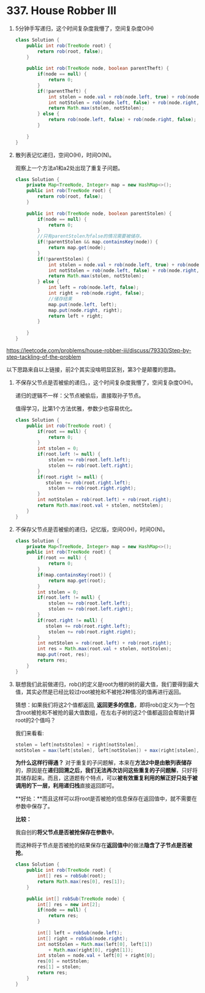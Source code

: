 #  337. House Robber III 

1. 5分钟手写递归，这个时间复杂度我懵了，空间复杂度O(H)

   ```java
   class Solution {
       public int rob(TreeNode root) {
           return rob(root, false);
       }
       
       public int rob(TreeNode node, boolean parentTheft) {
           if(node == null) {
               return 0;
           }
           if(!parentTheft) {
               int stolen = node.val + rob(node.left, true) + rob(node.right, true);
               int notStolen = rob(node.left, false) + rob(node.right, false); //a1
               return Math.max(stolen, notStolen);
           } else {
               return rob(node.left, false) + rob(node.right, false); //a2
           }
           
       }
   }
   ```

   

2. 散列表记忆递归，空间O(H)，时间O(N)。

   观察上一个方法a1和a2处出现了重复子问题。

   ```java
   class Solution {
       private Map<TreeNode, Integer> map = new HashMap<>();
       public int rob(TreeNode root) {
           return rob(root, false);
       }
       
       public int rob(TreeNode node, boolean parentStolen) {
           if(node == null) {
               return 0;
           }
           //只有parentStolen为false的情况需要被储存。
           if(!parentStolen && map.containsKey(node)) {
               return map.get(node);
           }
           if(!parentStolen) {
               int stolen = node.val + rob(node.left, true) + rob(node.right, true);
               int notStolen = rob(node.left, false) + rob(node.right, false);
               return Math.max(stolen, notStolen);
           } else {
               int left = rob(node.left, false);
               int right = rob(node.right, false);
               //储存结果
               map.put(node.left, left);
               map.put(node.right, right);
               return left + right;
           }
           
       }
   }
   ```

 https://leetcode.com/problems/house-robber-iii/discuss/79330/Step-by-step-tackling-of-the-problem 

以下思路来自以上链接，前2个其实没啥明显区别，第3个是颠覆的思路。

1. 不保存父节点是否被偷的递归。，这个时间复杂度我懵了，空间复杂度O(H)。

   递归的逻辑不一样：父节点被偷后，直接取孙子节点。

   值得学习，比第1个方法优雅，参数少也容易优化。

   ```java
   class Solution {
       public int rob(TreeNode root) {
           if(root == null) {
               return 0;
           }
           int stolen = 0;
           if(root.left != null) {
               stolen += rob(root.left.left);
               stolen += rob(root.left.right);
           }
           if(root.right != null) {
              stolen += rob(root.right.left);
               stolen += rob(root.right.right); 
           }
           int notStolen = rob(root.left) + rob(root.right);
           return Math.max(root.val + stolen, notStolen);
       }
   }
   ```

   

2. 不保存父节点是否被偷的递归，记忆版，空间O(H)，时间O(N)。

   ```java
   class Solution {
       private Map<TreeNode, Integer> map = new HashMap<>();
       public int rob(TreeNode root) {
           if(root == null) {
               return 0;
           }
           if(map.containsKey(root)) {
               return map.get(root);
           }
           int stolen = 0;
           if(root.left != null) {
               stolen += rob(root.left.left);
               stolen += rob(root.left.right);
           }
           if(root.right != null) {
              stolen += rob(root.right.left);
               stolen += rob(root.right.right); 
           }
           int notStolen = rob(root.left) + rob(root.right);
           int res = Math.max(root.val + stolen, notStolen);
           map.put(root, res);
           return res;
       }
   }
   ```

   

3. 联想我们此前做递归，rob()的定义是root为根的树的最大值，我们要得到最大值，其实必然是已经比较过root被抢和不被抢2种情况的值再进行返回。

   猜想：如果我们将这2个值都返回, **返回更多的信息**，即将rob()定义为一个包含root被抢和不被抢的最大值数组，在左右子树的这2个值都返回会帮助计算root的2个值吗？

   我们来看看:

   ```java
   stolen = left[notsStolen] + right[notStolen], 
   notStolen = max(left[stolen], left[notStolen]) + max(right[stolen], right[notStolen])
   ```

   **为什么这样行得通？** 对于重复的子问题解，本来在**方法2中是由散列表储存**的，原因是在**递归回溯之后，我们无法再次访问这些重复的子问题解**，只好将其储存起来。而且，这道题有个特点，可以**被有效重复利用的解正好只处于被调用的下一层，利用递归栈**直接返回即可。

   **好处：**而且这样可以将root是否被抢的信息保存在返回值中，就不需要在参数中保存了。

   **比较：**

   我自创的**将父节点是否被抢保存在参数中**。

   而这种将子节点是否被抢的结果保存在**返回值中**的做法**隐含了子节点是否被抢**。

   ```java
   class Solution {
       public int rob(TreeNode root) {
           int[] res = robSub(root);
           return Math.max(res[0], res[1]);
       }
       
       public int[] robSub(TreeNode node) {
           int[] res = new int[2];
           if(node == null) {
               return res;
           }
           
           int[] left = robSub(node.left);
           int[] right = robSub(node.right);
           int notStolen = Math.max(left[0], left[1]) 
               + Math.max(right[0], right[1]);
           int stolen = node.val + left[0] + right[0];
           res[0] = notStolen;
           res[1] = stolen;
           return res;
       }
   }
   ```

   